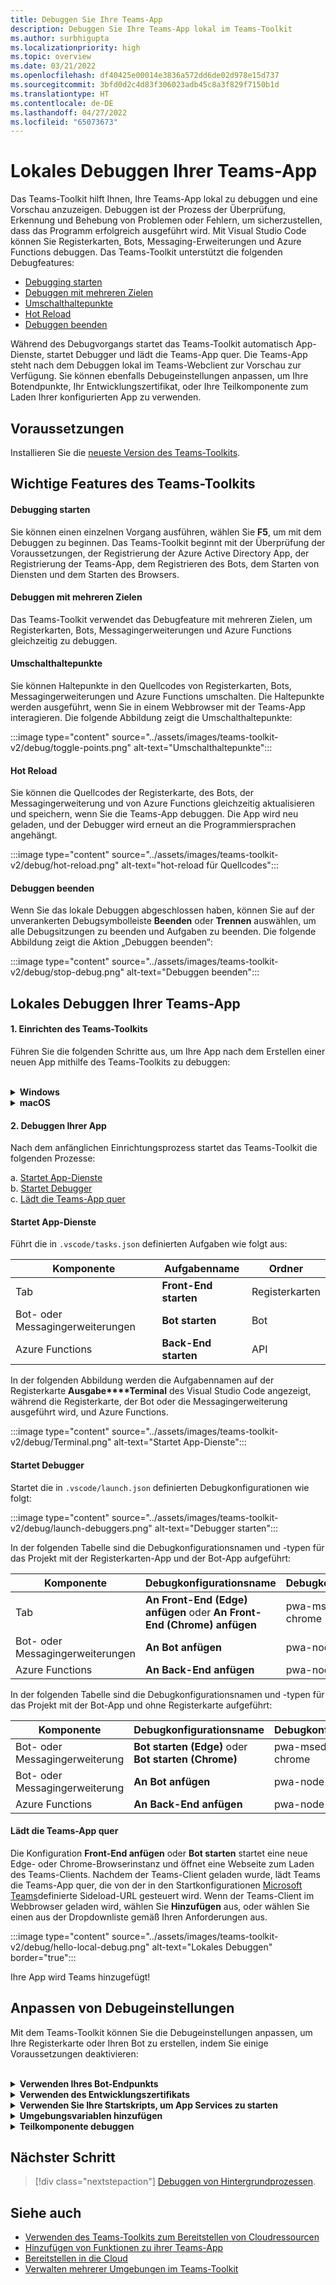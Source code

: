 ```yaml
---
title: Debuggen Sie Ihre Teams-App
description: Debuggen Sie Ihre Teams-App lokal im Teams-Toolkit
ms.author: surbhigupta
ms.localizationpriority: high
ms.topic: overview
ms.date: 03/21/2022
ms.openlocfilehash: df40425e00014e3836a572dd6de02d978e15d737
ms.sourcegitcommit: 3bfd0d2c4d83f306023adb45c8a3f829f7150b1d
ms.translationtype: HT
ms.contentlocale: de-DE
ms.lasthandoff: 04/27/2022
ms.locfileid: "65073673"
---
```

# <a name="debug-your-teams-app-locally"></a>Lokales Debuggen Ihrer Teams-App

Das Teams-Toolkit hilft Ihnen, Ihre Teams-App lokal zu debuggen und eine Vorschau anzuzeigen. Debuggen ist der Prozess der Überprüfung, Erkennung und Behebung von Problemen oder Fehlern, um sicherzustellen, dass das Programm erfolgreich ausgeführt wird. Mit Visual Studio Code können Sie Registerkarten, Bots, Messaging-Erweiterungen und Azure Functions debuggen. Das Teams-Toolkit unterstützt die folgenden Debugfeatures:

* [Debugging starten](#start-debugging)
* [Debuggen mit mehreren Zielen](#multi-target-debugging)
* [Umschalthaltepunkte](#toggle-breakpoints)
* [Hot Reload](#hot-reload)
* [Debuggen beenden](#stop-debugging)  


Während des Debugvorgangs startet das Teams-Toolkit automatisch App-Dienste, startet Debugger und lädt die Teams-App quer. Die Teams-App steht nach dem Debuggen lokal im Teams-Webclient zur Vorschau zur Verfügung. Sie können ebenfalls Debugeinstellungen anpassen, um Ihre Botendpunkte, Ihr Entwicklungszertifikat, oder Ihre Teilkomponente zum Laden Ihrer konfigurierten App zu verwenden.

## <a name="prerequisite"></a>Voraussetzungen

Installieren Sie die [neueste Version des Teams-Toolkits](https://marketplace.visualstudio.com/items?itemName=TeamsDevApp.ms-teams-vscode-extension).

## <a name="key-features-of-teams-toolkit"></a>Wichtige Features des Teams-Toolkits

#### <a name="start-debugging"></a>Debugging starten

Sie können einen einzelnen Vorgang ausführen, wählen Sie **F5**, um mit dem Debuggen zu beginnen. Das Teams-Toolkit beginnt mit der Überprüfung der Voraussetzungen, der Registrierung der Azure Active Directory App, der Registrierung der Teams-App, dem Registrieren des Bots, dem Starten von Diensten und dem Starten des Browsers.

#### <a name="multi-target-debugging"></a>Debuggen mit mehreren Zielen

Das Teams-Toolkit verwendet das Debugfeature mit mehreren Zielen, um Registerkarten, Bots, Messagingerweiterungen und Azure Functions gleichzeitig zu debuggen.

#### <a name="toggle-breakpoints"></a>Umschalthaltepunkte

Sie können Haltepunkte in den Quellcodes von Registerkarten, Bots, Messagingerweiterungen und Azure Functions umschalten. Die Haltepunkte werden ausgeführt, wenn Sie in einem Webbrowser mit der Teams-App interagieren. Die folgende Abbildung zeigt die Umschalthaltepunkte:

   :::image type="content" source="../assets/images/teams-toolkit-v2/debug/toggle-points.png" alt-text="Umschalthaltepunkte":::

#### <a name="hot-reload"></a>Hot Reload

Sie können die Quellcodes der Registerkarte, des Bots, der Messagingerweiterung und von Azure Functions gleichzeitig aktualisieren und speichern, wenn Sie die Teams-App debuggen. Die App wird neu geladen, und der Debugger wird erneut an die Programmiersprachen angehängt.

   :::image type="content" source="../assets/images/teams-toolkit-v2/debug/hot-reload.png" alt-text="hot-reload für Quellcodes":::

#### <a name="stop-debugging"></a>Debuggen beenden

Wenn Sie das lokale Debuggen abgeschlossen haben, können Sie auf der unverankerten Debugsymbolleiste **Beenden** oder **Trennen** auswählen, um alle Debugsitzungen zu beenden und Aufgaben zu beenden. Die folgende Abbildung zeigt die Aktion „Debuggen beenden“:

   :::image type="content" source="../assets/images/teams-toolkit-v2/debug/stop-debug.png" alt-text="Debuggen beenden":::

## <a name="debug-your-teams-app-locally"></a>Lokales Debuggen Ihrer Teams-App

#### <a name="1-set-up-your-teams-toolkit"></a>1. Einrichten des Teams-Toolkits

Führen Sie die folgenden Schritte aus, um Ihre App nach dem Erstellen einer neuen App mithilfe des Teams-Toolkits zu debuggen:

<br>

<details>
<summary><b>Windows</b></summary>

1. Wählen Sie **Edge debuggen** oder **Chrome debuggen** aus der **Ausführen und Debuggen** in der Aktivitätsleiste aus.

   :::image type="content" source="../assets/images/teams-toolkit-v2/debug/debug-run.png" alt-text="Browseroption" border="false":::

1. Wählen Sie **Debuggen starten (F5)** oder **Ausführen** aus, um Ihre Teams-App im Debugmodus auszuführen.

   :::image type="content" source="../assets/images/teams-toolkit-v2/debug/start-debugging.png" alt-text="Debugging starten" border="false":::

3. Wählen Sie **Anmelden** bei Ihrem Microsoft 365-Konto aus.

   :::image type="content" source="../assets/images/teams-toolkit-v2/debug/microsoft365-signin.png" alt-text="Anmelden" border="true":::


   > [!TIP]
   > Sie können **Weitere Informationen** auswählen, um mehr über das Microsoft 365-Entwicklerprogramm zu erfahren. Ihr Standardwebbrowser wird geöffnet, damit Sie sich mit Ihren Anmeldeinformationen bei Ihrem Microsoft 365-Konto anmelden können.

4. Wählen Sie **Installieren** aus, um das Entwicklungszertifikat für localhost zu installieren.

    :::image type="content" source="../assets/images/teams-toolkit-v2/debug/install-certificate.png" alt-text="Zertifikat" border="true":::

   > [!TIP]
   > Sie können **Weitere Informationen** auswählen, um mehr über das Entwicklungszertifikat zu erfahren.

5. Wählen Sie **Ja** aus, wenn das folgende Dialogfeld angezeigt wird:

    :::image type="content" source="../assets/images/teams-toolkit-v2/debug/development-certificate.png" alt-text="Zertifizierungsstelle" border="true":::

Das Toolkit startet je nach Auswahl eine neue Edge- oder Chrome-Browserinstanz und öffnet eine Webseite zum Laden des Teams-Clients.  

</details>

<details>
<summary><b>macOS</b></summary>

1. Wählen Sie **Edge debuggen** oder **Chrome debuggen** aus der **Ausführen und Debuggen** in der Aktivitätsleiste aus.

   :::image type="content" source="../assets/images/teams-toolkit-v2/debug/debug-run.png" alt-text="Browserlisten" border="false":::

1. Wählen Sie **Debuggen starten (F5)** oder **Ausführen** aus, um Ihre Teams-App im Debugmodus auszuführen.

   :::image type="content" source="../assets/images/teams-toolkit-v2/debug/start-debugging.png" alt-text="Debuggen Ihrer App" border="false":::

3. Wählen Sie **Anmelden** bei Ihrem Microsoft 365-Konto aus.

   :::image type="content" source="../assets/images/teams-toolkit-v2/debug/microsoft365-signin.png" alt-text="Anmelden beim M365-Konto" border="true":::

   > [!TIP]
   > Sie können **Weitere Informationen** auswählen, um mehr über das Microsoft 365-Entwicklerprogramm zu erfahren. Ihr Standardwebbrowser wird geöffnet, damit Sie sich mit Ihren Anmeldeinformationen bei Ihrem Microsoft 365-Konto anmelden können.

4. Wählen Sie **Installieren** aus, um das Entwicklungszertifikat für localhost zu installieren.

    :::image type="content" source="../assets/images/teams-toolkit-v2/debug/install-certificate.png" alt-text="Zertifikat" border="true":::

   > [!TIP]
   > Sie können **Weitere Informationen** auswählen, um mehr über das Entwicklungszertifikat zu erfahren.

5. Geben Sie Ihren **Benutzernamen** und **Kennwort** ein, und wählen Sie dann im folgenden Dialogfeld **Updateeinstellungen** aus:

    :::image type="content" source="../assets/images/teams-toolkit-v2/debug/mac-settings.png" alt-text="Mac-Anmeldung" border="true":::

Das Toolkit startet je nach Auswahl eine neue Edge- oder Chrome-Browserinstanz und öffnet eine Webseite zum Laden des Teams-Clients. 

</details>


#### <a name="2-debug-your-app"></a>2. Debuggen Ihrer App

Nach dem anfänglichen Einrichtungsprozess startet das Teams-Toolkit die folgenden Prozesse:

a. [Startet App-Dienste](#starts-app-services) </br>
b. [Startet Debugger](#launches-debuggers)   </br>
      c. [Lädt die Teams-App quer](#sideloads-the-teams-app)
        
#### <a name="starts-app-services"></a>Startet App-Dienste

Führt die in `.vscode/tasks.json` definierten Aufgaben wie folgt aus:

|  Komponente |  Aufgabenname  | Ordner |
| --- | --- | --- |
|  Tab |  **Front-End starten** |  Registerkarten |
|  Bot- oder Messagingerweiterungen |  **Bot starten** |  Bot |
|  Azure Functions |  **Back-End starten** |  API |

In der folgenden Abbildung werden die Aufgabennamen auf der Registerkarte **Ausgabe****Terminal** des Visual Studio Code angezeigt, während die Registerkarte, der Bot oder die Messagingerweiterung ausgeführt wird, und Azure Functions.

:::image type="content" source="../assets/images/teams-toolkit-v2/debug/Terminal.png" alt-text="Startet App-Dienste":::

#### <a name="launches-debuggers"></a>Startet Debugger

Startet die in `.vscode/launch.json` definierten Debugkonfigurationen wie folgt:

:::image type="content" source="../assets/images/teams-toolkit-v2/debug/launch-debuggers.png" alt-text="Debugger starten":::

In der folgenden Tabelle sind die Debugkonfigurationsnamen und -typen für das Projekt mit der Registerkarten-App und der Bot-App aufgeführt:

|  Komponente |  Debugkonfigurationsname  | Debugkonfigurationstyp |
| --- | --- | --- |
|  Tab |  **An Front-End (Edge) anfügen** oder  **An Front-End (Chrome) anfügen**  |  pwa-msedge oder pwa-chrome  |
|  Bot- oder Messagingerweiterungen |   **An Bot anfügen** |  pwa-node |
| Azure Functions |   **An Back-End anfügen** |  pwa-node |

In der folgenden Tabelle sind die Debugkonfigurationsnamen und -typen für das Projekt mit der Bot-App und ohne Registerkarte aufgeführt:

|  Komponente |  Debugkonfigurationsname  | Debugkonfigurationstyp  |
| --- | --- | --- |
|  Bot- oder Messagingerweiterung  | **Bot starten (Edge)** oder  **Bot starten (Chrome)**  |   pwa-msedge oder pwa-chrome  |
|  Bot- oder Messagingerweiterung  |   **An Bot anfügen** |  pwa-node  |
|  Azure Functions |  **An Back-End anfügen** |  pwa-node |

#### <a name="sideloads-the-teams-app"></a>Lädt die Teams-App quer

Die Konfiguration **Front-End anfügen** oder **Bot starten** startet eine neue Edge- oder Chrome-Browserinstanz und öffnet eine Webseite zum Laden des Teams-Clients. Nachdem der Teams-Client geladen wurde, lädt Teams die Teams-App quer, die von der in den Startkonfigurationen [Microsoft Teams](https://teams.microsoft.com/l/app/>${localTeamsAppId}?installAppPackage=true&webjoin=true&${account-hint})definierte Sideload-URL gesteuert wird.  Wenn der Teams-Client im Webbrowser geladen wird, wählen Sie **Hinzufügen** aus, oder wählen Sie einen aus der Dropdownliste gemäß Ihren Anforderungen aus.

   :::image type="content" source="../assets/images/teams-toolkit-v2/debug/hello-local-debug.png" alt-text="Lokales Debuggen" border="true":::

   Ihre App wird Teams hinzugefügt!

## <a name="customize-debug-settings"></a>Anpassen von Debugeinstellungen

Mit dem Teams-Toolkit können Sie die Debugeinstellungen anpassen, um Ihre Registerkarte oder Ihren Bot zu erstellen, indem Sie einige Voraussetzungen deaktivieren:

<br>

<details>
<summary><b>Verwenden Ihres Bot-Endpunkts</b></summary>

1. Deaktivieren Sie in Visual Studio Code Einstellungen **Stellen Sie sicher, dass Ngrok installiert und gestartet (ngrok) ist**.

1. Legen Sie die Konfiguration von „siteEndpoint“ in `.fx/configs/config.local.json` für Ihren Endpunkt fest.

```json
{
    "bot": {
        "siteEndpoint": "https://your-bot-tunneling-url"
    }
}

```

:::image type="content" source="../assets/images/teams-toolkit-v2/debug/bot-endpoint.png" alt-text="Anpassen des Bot-Endpunkts":::

</details>

<details>
<summary><b>Verwenden des Entwicklungszertifikats</b></summary>

1. Deaktivieren Sie in Visual Studio Code Einstellungen **Stellen Sie sicher, dass das Entwicklungszertifikat vertrauenswürdig ist (devCert)**.

1. Legen Sie die Konfiguration `sslCertFile` und `sslKeyFile` in `.fx/configs/config.local.json` für den Zertifikatdateipfad und den Schlüsseldateipfad fest.

```json
{
    "frontend": {
        "sslCertFile": "",
        "sslKeyFile": ""
    }
}
```

:::image type="content" source="../assets/images/teams-toolkit-v2/debug/development-certificate-customize.png" alt-text="Anpassen des Zertifikats":::

</details>

<details>
<summary><b>Verwenden Sie Ihre Startskripts, um App Services zu starten</b></summary>

1. Aktualisieren Sie für Registerkarten das `dev:teamsfx`-Skript in `tabs/package.json`.

1. Aktualisieren Sie für Bot- oder Messagingerweiterungen das `dev:teamsfx`-Skript in `bot/package.json`.

1. Aktualisieren Sie für Azure Functions das `dev:teamsfx`-Skript in `api/package.json` und für TypeScript das `watch:teamsfx`-Skript.

   > [!NOTE]
   > Derzeit unterstützen die Registerkarte, der Bot, die Messagingerweiterungs-Apps und Azure Functions Ports keine Anpassung.

</details>

<details>
<summary><b>Umgebungsvariablen hinzufügen</b></summary>

Sie können der `.env.teamsfx.local`-Datei Umgebungsvariablen für die Registerkarte, den Bot, die Messagingerweiterung und Azure Functions hinzufügen. Das Teams-Toolkit lädt die Umgebungsvariablen, die Sie hinzugefügt haben, um Dienste während des lokalen Debuggens zu starten.

 > [!NOTE]
 > Starten Sie nach dem Hinzufügen neuer Umgebungsvariablen ein neues lokales Debuggen, da Hot Reload von den Umgebungsvariablen nicht unterstützt wird.

</details>

<details>
<summary><b>Teilkomponente debuggen</b></summary>


Das Teams-Toolkit verwendet das Visual Studio Code-Debuggen mit mehreren Zielen, um Registerkarten, Bots, Messagingerweiterungen und Azure Functions gleichzeitig zu debuggen. Sie können `.vscode/launch.json` und `.vscode/tasks.json` aktualisieren, um Teilkomponenten zu debuggen. Wenn Sie die Registerkarte nur in einer Registerkarte plus Bot mit Azure Functions Projekt debuggen möchten, führen Sie die folgenden Schritte aus:

1. Kommentieren Sie **An Bot anfügen** und **An Back-End anfügen** aus der Debugverbindung in `.vscode/launch.json`

   ```json
   {
       "name": "Debug (Edge)",
        "configurations": [
           "Attach to Frontend (Edge)",
           // "Attach to Bot",
           // "Attach to Backend""
           ],
           "preLaunchTask": "Pre Debug Check & Start All",
           "presentation": {
               "group": "all",
               "order": 1
           },
           "stopAll": true

   }
   ```

2. Kommentieren **Back-End starten** und "Bot starten" aus "Alle Aufgaben starten" in ".vscode/tasks.json".

   ```json
   {
                                           
       "label": "Start All",
       "dependsOn": [
           "Start Frontend",
             // "Start Backend",
             // "Start Bot"

         ]
              
   }
   ```

</details>


## <a name="next-step"></a>Nächster Schritt

> [!div class="nextstepaction"]
> [Debuggen von Hintergrundprozessen](debug-background-process.md).

## <a name="see-also"></a>Siehe auch

* [Verwenden des Teams-Toolkits zum Bereitstellen von Cloudressourcen](provision.md)
* [Hinzufügen von Funktionen zu ihrer Teams-App](add-capability.md)
* [Bereitstellen in die Cloud](deploy.md)
* [Verwalten mehrerer Umgebungen im Teams-Toolkit](TeamsFx-multi-env.md)
